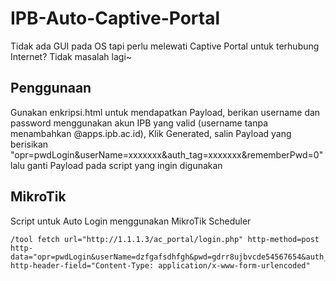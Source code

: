 # IPB-Auto-Captive-Portal

Tidak ada GUI pada OS tapi perlu melewati Captive Portal untuk terhubung Internet? Tidak masalah lagi~

## Penggunaan
Gunakan enkripsi.html untuk mendapatkan Payload, berikan username dan password menggunakan akun IPB yang valid (username tanpa menambahkan @apps.ipb.ac.id), Klik Generated, salin Payload yang berisikan "opr=pwdLogin&userName=xxxxxxx&auth_tag=xxxxxxx&rememberPwd=0" lalu ganti Payload pada script yang ingin digunakan

## MikroTik
Script untuk Auto Login menggunakan MikroTik Scheduler

```
/tool fetch url="http://1.1.1.3/ac_portal/login.php" http-method=post http-data="opr=pwdLogin&userName=dzfgafsdhfgh&pwd=gdrr8ujbvcde54567654&auth_tag=3546576878trtt7ygf&rememberPwd=0" http-header-field="Content-Type: application/x-www-form-urlencoded"
```
